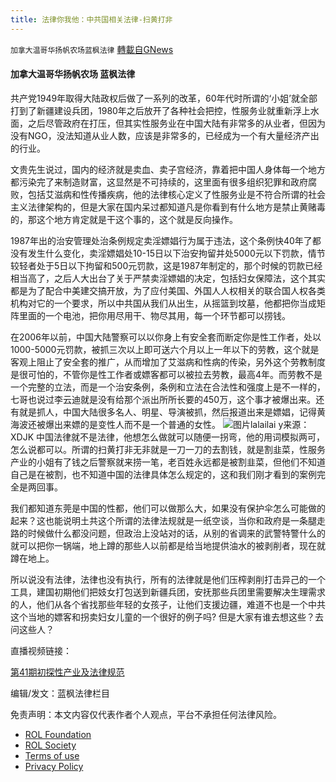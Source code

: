 ```yaml
---
title: 法律你我他：中共国相关法律-扫黄打非
---
```

`加拿大温哥华扬帆农场蓝枫法律` [轉載自GNews](https://gnews.org/zh-hans/1962171/)

#### 加拿大温哥华扬帆农场 蓝枫法律

共产党1949年取得大陆政权后做了一系列的改革，60年代时所谓的‘小姐’就全部打到了新疆建设兵团，1980年之后放开了各种社会把控，性服务业就重新浮上水面，之后尽管政府在打压，但其实性服务业在中国大陆有非常多的从业者，但因为没有NGO，没法知道从业人数，应该是非常多的，已经成为一个有大量经济产出的行业。

文贵先生说过，国内的经济就是卖血、卖子宫经济，靠着把中国人身体每一个地方都污染完了来制造财富，这显然是不可持续的，这里面有很多组织犯罪和政府腐败，包括艾滋病和性传播疾病，他的法律核心定义了性服务业是不符合所谓的社会主义法律架构的，但是大家在国内呆过都知道凡是你看到有什么地方是禁止黄赌毒的，那这个地方肯定就是干这个事的，这个就是反向操作。

1987年出的治安管理处治条例规定卖淫嫖娼行为属于违法，这个条例快40年了都没有发生什么变化，卖淫嫖娼处10-15日以下治安拘留并处5000元以下罚款，情节较轻者处于5日以下拘留和500元罚款，这是1987年制定的，那个时候的罚款已经相当高了，之后人大出台了关于严禁卖淫嫖娼的决定，包括妇女保障法，这个其实都是为了配合中美建交搞开放，为了应付美国、外国人人权相关的联合国人权各类机构对它的一个要求，所以中共国从我们从出生，从摇篮到坟墓，他都把你当成矩阵里面的一个电池，把你用尽用干、物尽其用，每一个环节都可以捞钱。

在2006年以前，中国大陆警察可以以你身上有安全套而断定你是性工作者，处以1000-5000元罚款，被抓三次以上即可送六个月以上一年以下的劳教，这个就是客观上阻止了安全套的推广，从而增加了艾滋病和性病的传染，另外这个劳教制度是很可怕的，不管你是性工作者或嫖客都可以被拉去劳教，最高4年。而劳教不是一个完整的立法，而是一个治安条例，条例和立法在合法性和强度上是不一样的，七哥也说过李云迪就是没有给那个派出所所长要的450万，这个事才被爆出来。还有就是抓人，中国大陆很多名人、明星、导演被抓，然后报道出来是嫖娼，记得黄海波还被爆出来嫖的是变性人而不是一个普通的女性。
![](https://assets.gnews.org/wp-content/uploads/2022/02/4-140604221J2.jpeg)图片lalailai y来源：XDJK
中国法律就不是法律，他想怎么做就可以随便一拐弯，他的用词模拟两可，怎么说都可以。所谓的扫黄打非无非就是一刀一刀的去割钱，就是割韭菜，性服务产业的小姐有了钱之后警察就来捞一笔，老百姓永远都是被割韭菜，但他们不知道自己是在被割，也不知道中国的法律具体怎么规定的，这和我们刚才看到的案例完全是两回事。

我们都知道东莞是中国的性都，他们可以做那么大，如果没有保护伞怎么可能做的起来？这也能说明土共这个所谓的法律法规就是一纸空谈，当你和政府是一条腿走路的时候做什么都没问题，但政治上没站对的话，从别的省调来的武警特警什么的就可以把你一锅端，地上蹲的那些人以前都是给当地提供油水的被剥削者，现在就蹲在地上。

所以说没有法律，法律也没有执行，所有的法律就是他们压榨剥削打击异己的一个工具，建国初期他们把妓女打包送到新疆兵团，安抚那些兵团里需要解决生理需求的人，他们从各个省找那些年轻的女孩子，让他们支援边疆，难道不也是一个中共这个当地的嫖客和拐卖妇女儿童的一个很好的例子吗? 但是大家有谁去想这些？去问这些人？

直播视频链接：

[第41期初探性产业及法律规范](https://gtv.org/video/id=61f5d81881ce0a3ac2a15dcb)

编辑/发文：蓝枫法律栏目

 

免责声明：本文内容仅代表作者个人观点，平台不承担任何法律风险。

- [ROL Foundation](https://rolfoundation.org/)
- [ROL Society](https://rolsociety.org/)
- [Terms of use](https://gnews.org/terms-of-use-3/)
- [Privacy Policy](https://gnews.org/privacy-policy/)
